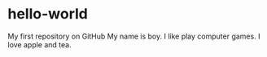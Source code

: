 # hello-world
My first repository on GitHub
My name is boy.
I like play computer games.
I love apple and tea.
